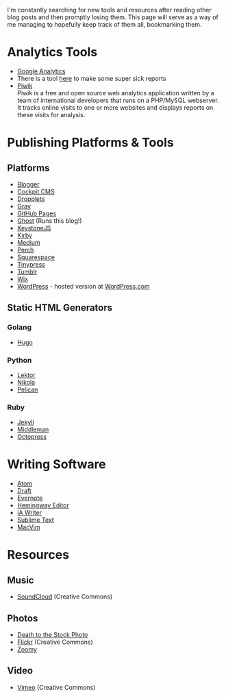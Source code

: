 I'm constantly searching for new tools and resources after reading other blog posts and then promptly losing them. This page will serve as a way of me managing to hopefully keep track of them all, bookmarking them.

# Analytics Tools

 * [Google Analytics](http://www.google.com/analytics/ "Google Analytics - Mobile, Premium and Free Website Analytics – Google")
  * There is a tool [here](https://ga-dev-tools.appspot.com/query-explorer/ "Query Explorer &mdash; Google Analytics Demos &amp; Tools") to make some super sick reports
 * [Piwik](https://piwik.org/ "Piwik - Free Web Analytics Software") <i class="foundicon-star"></i>  
Piwik is a free and open source web analytics application written by a team of international developers that runs on a PHP/MySQL webserver. It tracks online visits to one or more websites and displays reports on these visits for analysis.

# Publishing Platforms & Tools
## Platforms

 * [Blogger](https://www.blogger.com/ "Blogger")
 * [Cockpit CMS](http://getcockpit.com/ "Cockpit CMS")
 * [Dropplets](https://github.com/Circa75/dropplets "Circa75/dropplets · GitHub")
 * [Grav](https://getgrav.org "Grav - A Modern Flat-File CMS")
 * [GitHub Pages](https://pages.github.com/ "GitHub Pages")
 * [Ghost](https://ghost.org/ "Ghost - Just a blogging platform") (Runs this blog!)
 * [KeystoneJS](http://keystonejs.com/ "KeystoneJS &middot; Node.js cms and web application platform built on Express and MongoDB")
 * [Kirby](http://getkirby.com/ "Kirby is a file-based cms | Kirby")
 * [Medium](https://medium.com/ "Medium")
 * [Perch](https://grabaperch.com/ "Perch - The really little content management system (CMS)")
 * [Squarespace](https://www.squarespace.com/ "Build a Website - Squarespace")
 * [Tinypress](https://tinypress.co/ "Create and easily manage your blog on Github &middot; Tinypress")
 * [Tumblr](https://www.tumblr.com/ "Sign up | Tumblr")
 * [Wix](http://www.wix.com/ "Free Website Builder | Create a Free Website | WIX.com")
 * [WordPress](https://wordpress.org/ "WordPress &#8250; Blog Tool, Publishing Platform, and CMS") - hosted version at [WordPress.com](https://wordpress.com/ "WordPress.com: Create a free website or blog")

## Static HTML Generators
### Golang
 * [Hugo](https://gohugo.io/ "Hugo :: A fast and modern static website engine")

### Python
 * [Lektor](https://www.getlektor.com/ "Welcome | Lektor Static Content Management System")
 * [Nikola](https://getnikola.com/ "Static Site Generator | Nikola")
 * [Pelican](http://blog.getpelican.com/ "Pelican Static Site Generator, Powered by Python")

### Ruby
 * [Jekyll](https://jekyllrb.com/ "Jekyll &bull; Simple, blog-aware, static sites")
 * [Middleman](https://middlemanapp.com/ "Middleman: Hand-crafted frontend development")
 * [Octopress](http://octopress.org/ "Octopress")
  
# Writing Software

 * [Atom](https://atom.io/ "Atom")
 * [Draft](https://draftin.com/ "Draft. Write Better.")
 * [Evernote](https://evernote.com/ "The workspace for your life’s work | Evernote")
 * [Hemingway Editor](http://www.hemingwayapp.com/ "Hemingway Editor")
 * [iA Writer](https://ia.net/writer "iA Writer | iA")  
 * [Sublime Text](http://www.sublimetext.com/ "Sublime Text: The text editor you'll fall in love with")
 * [MacVim](https://github.com/b4winckler/macvim "b4winckler/macvim · GitHub")

# Resources

## Music

 * [SoundCloud](https://soundcloud.com/search/sounds/?filter.license=to_share "SoundCloud") (Creative Commons)

## Photos

 * [Death to the Stock Photo](http://deathtothestockphoto.com/ "home - Death to the Stock Photo")
 * [Flickr](https://www.flickr.com/creativecommons/ 'Flickr: Creative Commons') (Creative Commons)
 * [Zoomy](http://zoommyapp.com/ "Zoommy")

## Video

 * [Vimeo](https://vimeo.com/creativecommons "Creative Commons on Vimeo") (Creative Commons)
